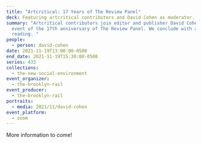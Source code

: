 ```yaml
---
title: "Artcritical: 17 Years of The Review Panel"
deck: Featuring artcritical contributors and David Cohen as moderator.
summary: "Artcritical contributors join editor and publisher David Cohen on the
  event of the 17th anniversary of The Review Panel. We conclude with a poetry
  reading. "
people:
  - person: david-cohen
date: 2021-11-19T13:00:00-0500
end_date: 2021-11-19T15:30:00-0500
series: 433
collections:
  - the-new-social-environment
event_organizer:
  - the-brooklyn-rail
event_producer:
  - the-brooklyn-rail
portraits:
  - media: 2021/11/david-cohen
event_platform:
  - zoom
---
```

More information to come!